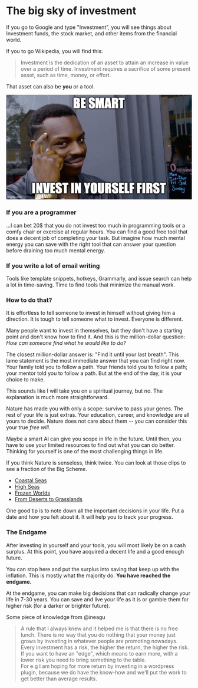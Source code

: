 # The big sky of investment

If you go to Google and type "Investment", you will see things about Investment funds, the stock market, and other items from the financial world.

If you to go Wikipedia, you will find this:

> Investment is the dedication of an asset to attain an increase in value over a period of time. Investment requires a sacrifice of some present asset, such as time, money, or effort.

That asset can also be **you** or a tool.

![](../memes/invest-in-you-1.jpeg)

### If you are a programmer

...I can bet 20$ that you do not invest too much in programming tools or a comfy chair or exercise at regular hours. You can find a good free tool that does a decent job of completing your task. But imagine how much mental energy you can save with the right tool that can answer your question before draining too much mental energy.


### If you write a lot of email writing

Tools like template snippets, hotkeys, Grammarly, and issue search can help a lot in time-saving. Time to find tools that minimize the manual work.

### How to do that?

It is effortless to tell someone to invest in himself without giving him a direction. It is tough to tell someone what to invest. Everyone is different.

Many people want to invest in themselves, but they don't have a starting point and don't know how to find it. And this is the million-dollar question: *How can someone find what he would like to do?*

The closest million-dollar answer is: "Find it until your last breath". This lame statement is the most immediate answer that you can find right now. Your family told you to follow a path. Your friends told you to follow a path; your mentor told you to follow a path. But at the end of the day, it is your choice to make.

This sounds like I will take you on a spiritual journey, but no. The explanation is much more straightforward.

Nature has made you with only a scope: survive to pass your genes. The rest of your life is just extras. Your education, career, and knowledge are all yours to decide. Nature does not care about them -- you can consider this your true *free will*.

Maybe a smart AI can give you scope in life in the future. Until then, you have to use your limited resources to find out what you can do better. Thinking for yourself is one of the most challenging things in life.

If you think Nature is senseless, think twice. You can look at those clips to see a fraction of the Big Scheme.

- [Coastal Seas](https://www.youtube.com/watch?v=r9PeYPHdpNo)
- [High Seas](https://www.youtube.com/watch?v=9FqwhW0B3tY)
- [Frozen Worlds](https://www.youtube.com/watch?v=cTQ3Ko9ZKg8)
- [From Deserts to Grasslands](https://www.youtube.com/watch?v=XmtXC_n6X6Q)

One good tip is to note down all the important decisions in your life. Put a date and how you felt about it. It will help you to track your progress.

### The Endgame

After investing in yourself and your tools, you will most likely be on a cash surplus. At this point, you have acquired a decent life and a good enough future.

You can stop here and put the surplus into saving that keep up with the inflation. This is mostly what the majority do. **You have reached the endgame.**

At the endgame, you can make big decisions that can radically change your life in 7-30 years. You can save and live your life as it is or gamble them for higher risk (for a darker or brighter future).

Some piece of knowledge from @ineagu

>A rule that I always knew and it helped me is that there is no free lunch. There is no way that you do nothing that your money just grows by investing in whatever people are promoting nowadays.  
>Every investment has a risk, the higher the return, the higher the risk.  
>If you want to have an "edge", which means to earn more, with a lower risk you need to bring something to the table.  
>For e.g I am hoping for more return by investing in a wordpress plugin, because we do have the know-how and we'll put the work to get better than average results.  
